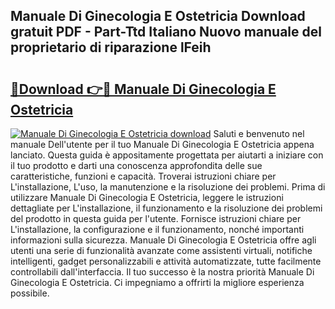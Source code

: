 ## Manuale Di Ginecologia E Ostetricia Download gratuit PDF - Part-Ttd Italiano Nuovo manuale del proprietario di riparazione lFeih

# <h2><a href="http://dfgvpr3.blite.top/?on=Manuale+Di+Ginecologia+E+Ostetricia">🔗Download 👉🔴 Manuale Di Ginecologia E Ostetricia</a></h2>

[![Manuale Di Ginecologia E Ostetricia download](https://i.imgur.com/lujVjoI.png)](http://dfgvpr3.blite.top/?on=Manuale+Di+Ginecologia+E+Ostetricia)
Saluti e benvenuto nel manuale Dell'utente per il tuo Manuale Di Ginecologia E Ostetricia appena lanciato. Questa guida è appositamente progettata per aiutarti a iniziare con il tuo prodotto e darti una conoscenza approfondita delle sue caratteristiche, funzioni e capacità. Troverai istruzioni chiare per L'installazione, L'uso, la manutenzione e la risoluzione dei problemi. Prima di utilizzare Manuale Di Ginecologia E Ostetricia, leggere le istruzioni dettagliate per L'installazione, il funzionamento e la risoluzione dei problemi del prodotto in questa guida per l'utente. Fornisce istruzioni chiare per L'installazione, la configurazione e il funzionamento, nonché importanti informazioni sulla sicurezza. Manuale Di Ginecologia E Ostetricia offre agli utenti una serie di funzionalità avanzate come assistenti virtuali, notifiche intelligenti, gadget personalizzabili e attività automatizzate, tutte facilmente controllabili dall'interfaccia. Il tuo successo è la nostra priorità Manuale Di Ginecologia E Ostetricia. Ci impegniamo a offrirti la migliore esperienza possibile.

